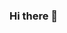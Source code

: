 ### Hi there 👋

<!--
**Vishaka-Randunuge/vishaka-randunuge** is a ✨ _special_ ✨ repository because its `README.md` (this file) appears on your GitHub profile.

Here are some ideas to get you started:

- 🔭 I’m currently working on ...
- 🌱 I’m currently learning ** Computing and software engineering**
- 👯 I’m looking to collaborate on **Open Source Projects**
- 🤔 I’m looking for help with ...
- 💬 Ask me about ...
- 📫 How to reach me: **vrandunuge@gmail.com**
- 😄 Pronouns: ...
- ⚡ Fun fact: ...
-->

